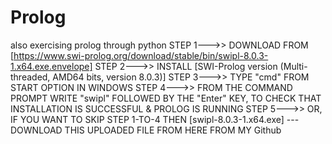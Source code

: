 # Prolog
also exercising prolog through python
STEP 1--->>  DOWNLOAD FROM [https://www.swi-prolog.org/download/stable/bin/swipl-8.0.3-1.x64.exe.envelope]
STEP 2--->>  INSTALL  [SWI-Prolog version (Multi-threaded, AMD64 bits, version 8.0.3)]
STEP 3--->>  TYPE "cmd" FROM START OPTION IN WINDOWS 
STEP 4--->>  FROM THE COMMAND PROMPT WRITE "swipl" FOLLOWED BY THE "Enter" KEY, TO CHECK THAT INSTALLATION IS SUCCESSFUL & PROLOG IS RUNNING
STEP 5--->>  OR, IF YOU WANT TO SKIP STEP 1-TO-4 THEN [swipl-8.0.3-1.x64.exe] --- DOWNLOAD THIS UPLOADED FILE FROM HERE FROM MY Github
